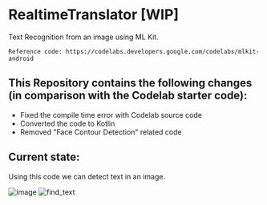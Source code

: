 # RealtimeTranslator [WIP]
Text Recognition from an image using ML Kit.
```
Reference code: https://codelabs.developers.google.com/codelabs/mlkit-android
```
## This Repository contains the following changes (in comparison with the Codelab starter code):
- Fixed the compile time error with Codelab source code
- Converted the code to Kotlin
- Removed "Face Contour Detection" related code

## Current state:
Using this code we can detect text in an image.

![image](https://github.com/kavya24395/RealtimeTranslator/assets/25947143/16e4f12c-0e0d-4ccf-a8ec-988b5194c0a6) ![find_text](https://github.com/kavya24395/RealtimeTranslator/assets/25947143/4db1d93a-0891-4910-aa50-25353321970f)
